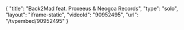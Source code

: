{
    "title": "Back2Mad feat. Proxeeus & Neogoa Records",
    "type": "solo",
    "layout": "iframe-static",
    "videoId": "90952495",
    "url": "\/tvpembed\/90952495"
}